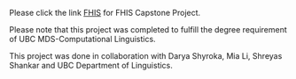 Please click the link [FHIS](https://github.com/miataigeli/capstone_FHIS) for FHIS Capstone Project.

Please note that this project was completed to fulfill the degree requirement of UBC MDS-Computational Linguistics.

This project was done in collaboration with Darya Shyroka, Mia Li, Shreyas Shankar and UBC Department of Linguistics.  